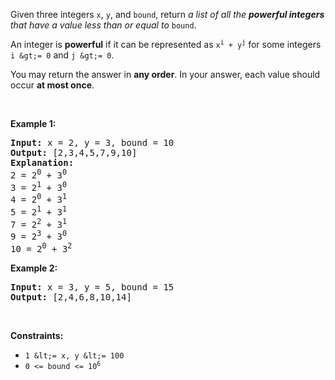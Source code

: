 Given three integers `` x ``, `` y ``, and `` bound ``, return _a list of all the __powerful integers__ that have a value less than or equal to_ `` bound ``.

An integer is __powerful__ if it can be represented as <code>x<sup>i</sup> + y<sup>j</sup></code> for some integers `` i &gt;= 0 `` and `` j &gt;= 0 ``.

You may return the answer in __any order__. In your answer, each value should occur __at most once__.

&nbsp;

__Example 1:__

<pre>
<strong>Input:</strong> x = 2, y = 3, bound = 10
<strong>Output:</strong> [2,3,4,5,7,9,10]
<strong>Explanation:</strong>
2 = 2<sup>0</sup> + 3<sup>0</sup>
3 = 2<sup>1</sup> + 3<sup>0</sup>
4 = 2<sup>0</sup> + 3<sup>1</sup>
5 = 2<sup>1</sup> + 3<sup>1</sup>
7 = 2<sup>2</sup> + 3<sup>1</sup>
9 = 2<sup>3</sup> + 3<sup>0</sup>
10 = 2<sup>0</sup> + 3<sup>2</sup>
</pre>

__Example 2:__

<pre>
<strong>Input:</strong> x = 3, y = 5, bound = 15
<strong>Output:</strong> [2,4,6,8,10,14]
</pre>

&nbsp;

__Constraints:__

*   `` 1 &lt;= x, y &lt;= 100 ``
*   <code>0 &lt;= bound &lt;= 10<sup>6</sup></code>